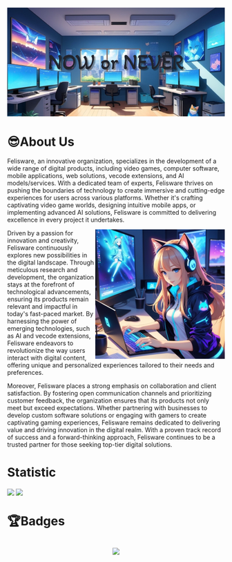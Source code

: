 ![header](assets/header.png)

# 😎About Us

Felisware, an innovative organization, specializes in the development of a wide range of digital products, including video games, computer software, mobile applications, web solutions, vecode extensions, and AI models/services. With a dedicated team of experts, Felisware thrives on pushing the boundaries of technology to create immersive and cutting-edge experiences for users across various platforms. Whether it's crafting captivating video game worlds, designing intuitive mobile apps, or implementing advanced AI solutions, Felisware is committed to delivering excellence in every project it undertakes.

<img align="right" src="assets/mascot.png"/>

Driven by a passion for innovation and creativity, Felisware continuously explores new possibilities in the digital landscape. Through meticulous research and development, the organization stays at the forefront of technological advancements, ensuring its products remain relevant and impactful in today's fast-paced market. By harnessing the power of emerging technologies, such as AI and vecode extensions, Felisware endeavors to revolutionize the way users interact with digital content, offering unique and personalized experiences tailored to their needs and preferences.

Moreover, Felisware places a strong emphasis on collaboration and client satisfaction. By fostering open communication channels and prioritizing customer feedback, the organization ensures that its products not only meet but exceed expectations. Whether partnering with businesses to develop custom software solutions or engaging with gamers to create captivating gaming experiences, Felisware remains dedicated to delivering value and driving innovation in the digital realm. With a proven track record of success and a forward-thinking approach, Felisware continues to be a trusted partner for those seeking top-tier digital solutions.

# Statistic

<img align="center" src="https://github-readme-stats-sigma-five.vercel.app/api?username=felisware&show_icons=true&theme=merko"/>

<img align="center" src="https://github-readme-stats-git-masterrstaa-rickstaa.vercel.app/api/top-langs/?username=felisware&theme=merko"/>

# 🏆Badges

<h2>
    <p align="center">
        <a href="https://holopin.io/@felisware">
           <img src="https://holopin.io/api/user/board?user=felisware">
    </p>
</ha>
